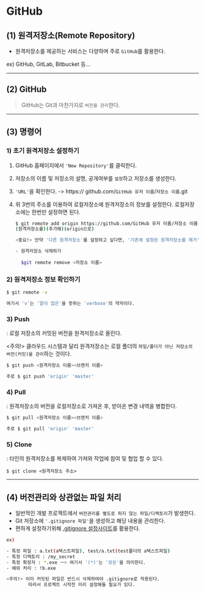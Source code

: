 # GitHub

## (1) 원격저장소(Remote Repository)

- 원격저장소를 제공하는 서비스는 다양하며 주로 `GitHub`를 활용한다.

ex) GitHub, GitLab, Bitbucket 등...

---

## (2) GitHub

> GitHub는 Git과 마찬가지로 `버전을 관리`한다.

---

## (3) 명령어

### **1) 초기 원격저장소 설정하기**
1. GitHub 홈페이지에서 `'New Repository'`를 클릭한다.
2. 저장소의 이름 및 저장소의 설명, 공개여부를 `설정`하고 저장소를 생성한다.
3. `'URL'`을 확인한다. -> https:// github.com/`GitHub 유저 이름`/`저장소 이름`.git
4. 위 3번의 주소를 이용하여 로컬저장소에 원격저장소의 정보를 설정한다. 로컬저장소에는 한번만 설정하면 된다.

    ```bash
    $ git remote add origin https://github.com/GitHub 유저 이름/저장소 이름.git
    (원격저장소를)(추가해)(origin으로)

    <중요!> 만약 '다른 원격저장소'를 설정하고 싶다면, '기존에 설정된 원격저장소를 제거'하고 다시 원하는 원격저장소로 설정하여야 한다.

    - 원격저장소 삭제하기
      
      $git remote remove <저장소 이름>
    ```

### **2) 원격저장소 정보 확인하기**

```bash
$ git remote -v

여기서 'v'는 '말이 많은'을 뜻하는 'verbose'의 약자이다.
```

### **3) Push**
: 로컬 저장소의 커밋된 버전을 원격저장소로 올린다.

<주의!> 클라우드 시스템과 달리 원격저장소는 로컬 폴더의 `파일/폴더가 아닌 저장소의 버전(커밋)을 관리`하는 것이다.

```bash
$ git push <원격저장소 이름><브랜치 이름>

주로 $ git push 'origin' 'master'
```

### **4) Pull**
: 원격저장소의 버전을 로컬저장소로 가져온 후, 받아온 변경 내역을 병합한다.

```bash
$ git pull <원격저장소 이름><브랜치 이름>

주로 $ git pull 'origin' 'master'
```

### **5) Clone**
: 타인의 원격저장소를 복제하여 가져와 작업에 참여 및 협업 할 수 있다.

```
$ git clone <원격저장소 주소>
```

---

## (4) 버전관리와 상관없는 파일 처리

- 일반적인 개발 프로젝트에서 `버전관리를 별도로 하지 않는 파일/디렉토리`가 발생한다.
- Git 저장소에 `'.gitignore 파일'`을 생성하고 해당 내용을 관리한다.
- 편하게 설정하기위해 [.gitignore 설정사이트](https://gitignore.io)를 활용한다.

```bash
ex)

- 특정 파일 : a.txt(a텍스트파일), test/a.txt(test폴더의 a텍스트파일)
- 특정 디렉토리 : /my_secret
- 특정 확장자 : *.exe ㅡ> 여기서 '(*)'는 '모든'을 의미한다.
- 예외 처리 : !b.exe

<주의!> 이미 커밋된 파일은 반드시 삭제하여야 .gitignore로 적용된다.
        따라서 프로젝트 시작전 미리 설정해둘 필요가 있다.
```